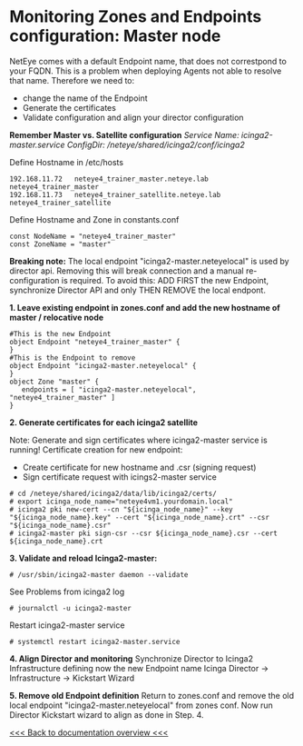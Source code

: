 # Monitoring Zones and Endpoints configuration: Master node

NetEye comes with a default Endpoint name, that does not correstpond to your FQDN. This is a problem when deploying Agents not able to resolve that name.
Therefore we need to:
- change the name of the Endpoint
- Generate the certificates
- Validate configuration and align your director configuration

__Remember Master vs. Satellite configuration__
*Service Name:	icinga2-master.service*
*ConfigDir:		/neteye/shared/icinga2/conf/icinga2*


Define Hostname in /etc/hosts
```
192.168.11.72   neteye4_trainer_master.neteye.lab  neteye4_trainer_master
192.168.11.73   neteye4_trainer_satellite.neteye.lab  neteye4_trainer_satellite
```

Define Hostname and Zone in constants.conf
```
const NodeName = "neteye4_trainer_master"
const ZoneName = "master"
```

__Breaking note:__ The local endpoint "icinga2-master.neteyelocal" is used by director api. Removing this will break connection and a manual re-configuration is required. To avoid this: ADD FIRST the new Endpoint, synchronize Director API and only THEN REMOVE the local endpont.



__1. Leave existing endpoint in zones.conf and add the new hostname of master / relocative node__
```
#This is the new Endpoint
object Endpoint "neteye4_trainer_master" {
}
#This is the Endpoint to remove
object Endpoint "icinga2-master.neteyelocal" {
}
object Zone "master" {
   endpoints = [ "icinga2-master.neteyelocal", "neteye4_trainer_master" ]
}
```

__2. Generate certificates for each icinga2 satellite__

Note: Generate and sign certificates where icinga2-master service is running!
Certificate creation for new endpoint:
- Create certificate for new hostname and .csr (signing request)
- Sign certificate request with icings2-master service
```
# cd /neteye/shared/icinga2/data/lib/icinga2/certs/
# export icinga_node_name="neteye4vm1.yourdomain.local"
# icinga2 pki new-cert --cn "${icinga_node_name}" --key "${icinga_node_name}.key" --cert "${icinga_node_name}.crt" --csr "${icinga_node_name}.csr"
# icinga2-master pki sign-csr --csr ${icinga_node_name}.csr --cert ${icinga_node_name}.crt
```

__3. Validate and reload Icinga2-master:__
```
# /usr/sbin/icinga2-master daemon --validate
```

See Problems from icinga2 log
```
# journalctl -u icinga2-master
```

Restart icinga2-master service
```
# systemctl restart icinga2-master.service
```

__4. Align Director and monitoring__
Synchronize Director to Icinga2 Infrastructure defining now the new Endpoint name
Icinga Director -> Infrastructure -> Kickstart Wizard

__5. Remove old Endpoint definition__
Return to zones.conf and remove the old local endpoint "icinga2-master.neteyelocal" from zones conf.
Now run Director Kickstart wizard to align as done in Step. 4.

[<<< Back to documentation overview <<<](./README.md)
